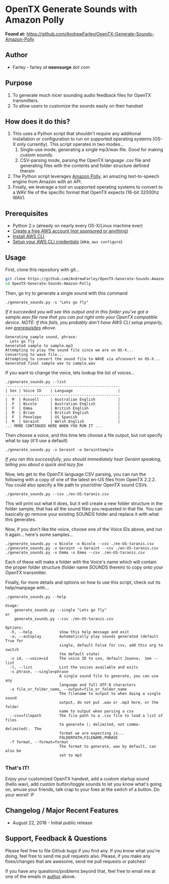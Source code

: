# OpenTX Generate Sounds with Amazon Polly

**Found at:** https://github.com/AndrewFarley/OpenTX-Generate-Sounds-Amazon-Polly
## Author
* Farley - farley _at_ **neonsurge** _dot_ com

## Purpose
1. To generate much nicer sounding audio feedback files for OpenTX transmitters.
1. To allow users to customize the sounds easily on their handset

## How does it do this?
1. This uses a Python script that shouldn't require any additional installation or configuration to run on supported operating systems (OS-X only currently).  This script operates in two modes...
    1. Single-use mode, generating a single mp3/wav file.  Good for making custom sounds.
    2. CSV-parsing mode, parsing the OpenTX language .csv file and generating files with the contents and folder structure defined therein
1. The Python script leverages [Amazon Polly](https://aws.amazon.com/polly/), an amazing text-to-speech engine from Amazon with an API.
1. Finally, we leverage a tool on supported operating systems to convert to a WAV file of the specific format that OpenTX expects (16-bit 32000hz WAV).

## Prerequisites

- Python 2.x (already on nearly every OS-X/Linux machine ever)
- [Create a free AWS account (not sponsored or anything)](https://aws.amazon.com/free/)
- [Install AWS CLI](https://docs.aws.amazon.com/cli/latest/userguide/installing.html)
- [Setup your AWS CLI credentials](https://docs.aws.amazon.com/cli/latest/userguide/cli-chap-getting-started.html) (aka, `aws configure`)

## Usage

First, clone this repository with git...
```bash
git clone https://github.com/AndrewFarley/OpenTX-Generate-Sounds-Amazon-Polly.git
cd OpenTX-Generate-Sounds-Amazon-Polly
```

Then, go try to generate a single sound with this command
```
./generate_sounds.py -s "Lets go fly"
```
_If it succeeded you will see this output and in this folder you've got a sample.wav file now that you can put right onto your OpenTX compatible device.  NOTE: If this fails, you probably don't have AWS CLI setup properly, see [prerequisites](#prerequisites) above._ 

```
Generating sample sound, phrase: 
  Lets go fly
Generated sample to sample.mp3
Attempting to play the sound file since we are on OS-X...
Converting to wave file...
Attempting to convert the sound file to WAVE via afconvert on OS-X...
Generated final sample wav to sample.wav
```

If you want to change the voice, lets lookup the list of voices...
```
./generate_sounds.py --list
---------------------------------------------------
| Sex | Voice ID    | Language                    |
---------------------------------------------------
|  M  | Russell     | Australian English          |
|  F  | Nicole      | Australian English          |
|  F  | Emma        | British English             |
|  M  | Brian       | British English             |
|  F  | Penelope    | US Spanish                  |
|  M  | Geraint     | Welsh English               |
... MORE CONTINUED HERE WHEN YOU RUN IT ...
```

Then choose a voice, and this time lets choose a file output, but not specify what to say (it'll use a default)

```
./generate_sounds.py -v Geraint -o GeraintSample
```
_If you ran this successfully, you should immediately hear Geraint speaking, telling you about a quick and lazy fox_

Now, lets get to the OpenTX language CSV parsing, you can run the following with a copy of one of the latest en-US files from OpenTX 2.2.2.  You could also specify a file path to your/other OpenTX sound CSVs.

```
./generate_sounds.py --csv ./en-US-taranis.csv
```
This will print out what it does, but it will create a new folder structure in the folder sample, that has all the sound files you requested in that file.  You can basically go remove your existing SOUNDS folder and replace it with what this generates.

Now, if you don't like the voice, choose one of the Voice IDs above, and run it again... here's some samples...
```
./generate_sounds.py -v Nicole -o Nicole --csv ./en-US-taranis.csv
./generate_sounds.py -v Geraint -o Geraint --csv ./en-US-taranis.csv
./generate_sounds.py -v Emma -o Emma --csv ./en-US-taranis.csv
```
Each of these will make a folder with the Voice's name which will contain the proper folder structure (folder name SOUNDS therein) to copy onto your OpenTX transmitter.

Finally, for more details and options on how to use this script, check out its help/manpage with...
```
./generate_sounds.py --help

Usage:   
    generate_sounds.py --single "Lets go fly" 
or 
    generate_sounds.py --csv ./en-US-taranis.csv 

Options:
  -h, --help            show this help message and exit
  -a, --autoplay        Automatically play sounds generated (default True for
                        single, default False for csv, add this arg to switch
                        the default state)
  -v id, --voice=id     The voice ID to use, default Joanna;  See --list
  -l, --list            List the voices available and exits
  -s phrase, --single=phrase
                        A single sound file to generate, you can use any
                        language and full UTF-8 characters
  -o file_or_folder_name, --output=file_or_folder_name
                        The filename to output to when doing a single sound
                        output, do not put .wav or .mp3 here, or the folder
                        name to output when parsing a csv
  --csv=filepath        The file path to a .csv file to load a list of files
                        to generate (; delimited, not comma-delimited).  The
                        format we are expecting is...
                        FOLDERPATH;FILENAME;PHRASE
  -f format, --format=format
                        The format to generate, wav by default, can also be 
                        set to mp3
```


### That's IT!
Enjoy your customized OpenTX handset, add a custom startup sound (hello.wav), add custom button/toggle sounds to let you know what's going on, amuse your friends, talk crap to your foes at the switch of a button.  Do your worst!  :P

## Changelog / Major Recent Features

* August 22, 2018  - Initial public release


## Support, Feedback & Questions

Please feel free to file Github bugs if you find any.  If you know what you're doing, feel free to send me pull requests also.  Please, if you make any fixes/changes that are awesome, send me pull requests or patches!

If you have any questions/problems beyond that, feel free to email me at one of the emails in [author](#author) above.
